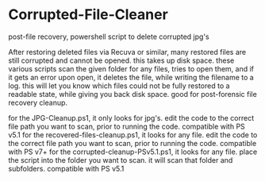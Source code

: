 # Corrupted-File-Cleaner
post-file recovery, powershell script to delete corrupted jpg's


After restoring deleted files via Recuva or similar, many restored files are still corrupted and cannot be opened. this takes up disk space. these various scripts scan the given folder for any files, tries to open them, and if it gets an error upon open, it deletes the file, while writing the filename to a log. this will let you know which files could not be fully restored to a readable state, while giving you back disk space. good for post-forensic file recovery cleanup.


for the JPG-Cleanup.ps1, it only looks for jpg's. edit the code to the correct file path you want to scan, prior to running the code. compatible with PS v5.1
for the recovered-files-cleanup.ps1, it looks for any file. edit the code to the correct file path you want to scan, prior to running the code. compatible with PS v7+
for the corrupted-cleanup-PSv5.1.ps1, it looks for any file. place the script into the folder you want to scan. it will scan that folder and subfolders. compatible with PS v5.1
